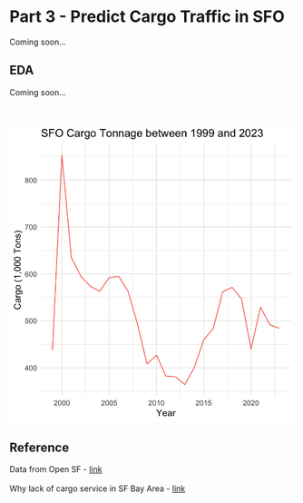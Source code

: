 # Part 3 - Predict Cargo Traffic in SFO
Coming soon...

## EDA
Coming soon...

<br><br>
<img src=EDA/annual_tonnage.png>

## Reference
Data from Open SF - <a href="https://data.sfgov.org/Transportation/Air-Traffic-Cargo-Statistics/u397-j8nr/about_data">link</a>
<br><br>
Why lack of cargo service in SF Bay Area - <a href="https://www.airliners.net/forum/viewtopic.php?t=1485799">link</a>